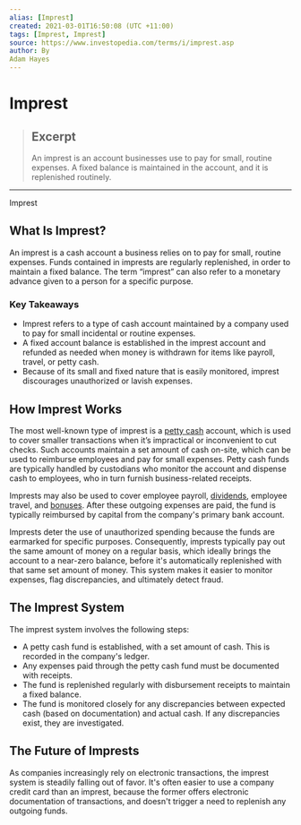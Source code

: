 ```yaml
---
alias: [Imprest]
created: 2021-03-01T16:50:08 (UTC +11:00)
tags: [Imprest, Imprest]
source: https://www.investopedia.com/terms/i/imprest.asp
author: By
Adam Hayes
---
```


# Imprest

> ## Excerpt
> An imprest is an account businesses use to pay for small, routine expenses. A fixed balance is maintained in the account, and it is replenished routinely.

---

Imprest
## What Is Imprest?

An imprest is a cash account a business relies on to pay for small, routine expenses. Funds contained in imprests are regularly replenished, in order to maintain a fixed balance. The term “imprest” can also refer to a monetary advance given to a person for a specific purpose.

### Key Takeaways

-   Imprest refers to a type of cash account maintained by a company used to pay for small incidental or routine expenses.
-   A fixed account balance is established in the imprest account and refunded as needed when money is withdrawn for items like payroll, travel, or petty cash.
-   Because of its small and fixed nature that is easily monitored, imprest discourages unauthorized or lavish expenses.

## How Imprest Works

The most well-known type of imprest is a [petty cash](https://www.investopedia.com/terms/p/pettycash.asp) account, which is used to cover smaller transactions when it’s impractical or inconvenient to cut checks. Such accounts maintain a set amount of cash on-site, which can be used to reimburse employees and pay for small expenses. Petty cash funds are typically handled by custodians who monitor the account and dispense cash to employees, who in turn furnish business-related receipts.

Imprests may also be used to cover employee payroll, [dividends](https://www.investopedia.com/terms/d/dividend.asp), employee travel, and [bonuses](https://www.investopedia.com/terms/b/bonus.asp). After these outgoing expenses are paid, the fund is typically reimbursed by capital from the company's primary bank account.

Imprests deter the use of unauthorized spending because the funds are earmarked for specific purposes. Consequently, imprests typically pay out the same amount of money on a regular basis, which ideally brings the account to a near-zero balance, before it's automatically replenished with that same set amount of money. This system makes it easier to monitor expenses, flag discrepancies, and ultimately detect fraud.

## The Imprest System

The imprest system involves the following steps:

-   A petty cash fund is established, with a set amount of cash. This is recorded in the company's ledger.
-   Any expenses paid through the petty cash fund must be documented with receipts.
-   The fund is replenished regularly with disbursement receipts to maintain a fixed balance.
-   The fund is monitored closely for any discrepancies between expected cash (based on documentation) and actual cash. If any discrepancies exist, they are investigated.

## The Future of Imprests

As companies increasingly rely on electronic transactions, the imprest system is steadily falling out of favor. It's often easier to use a company credit card than an imprest, because the former offers electronic documentation of transactions, and doesn't trigger a need to replenish any outgoing funds.

